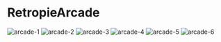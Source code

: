 # RetropieArcade
![arcade-1](https://lh3.googleusercontent.com/FJzNloPHg8CjFBmj6bSoljJAgC_ClkP3Rrb_lriHqnM7kZUBJrSZFJ4o2gVlEeoptCsU0nIrpSubJHsJ5Uc6tjuxoVZ5T5HQ6jv78lgI8fM_CgjDtDnFHuNmr2QgE7DUPwzb5H2Z2hykWNTg7yXj12V6KzB50DMeij9NwjGtvhj16_peGIzdIVV67Zb_qB1V09KpQJDY3VaNlksK8NOWWh21Q8MjG2KppKdw77KI8nRHDNaDRw6Q3z4xy32d1Y-FrK1fatBsnh7_Ps4Cy4-29_vnx4YR94UViMkjJBYj9-56-skwh3RUbz1kHnI50wuFlFCZNQHUGK81w8Hpob1SU2byojYNijy3wy2ywC5i-7TWk8ggCyj8OHOaHTQIl5kdrCZggkh0tV6GWSnP7tq_CsXlxF79PNLXIYxKYhVvrQ5SBbBuRcAQQ5AnhVtt8yzxzB5UnVhuRwvYo3ZNFl1fCHziKYij24UaNiRxcj84MYdCxeKL_aFcPbabDoJs482XAsWy4RmAsL0a7ktmJkUoHF8vgG_kei39FV539yy2DBM-hz7LWd-Y_h00OAgSU-IxKt0fCUC5yuLfivzo_jRAIgSUmzSVw1rTIGYL5ZZTlyl4mmXluPfSrn7Nxhn_VnJ_4nbtj5-QsV-7HG0RwjIJpz_vR-1_xqZueUa1bIvMCLHJbmol8umLiFWNGOuvcSm8LtqJWDhDaJA1Ffz-LknOrRw7=w641-h854-no)
![arcade-2](https://lh3.googleusercontent.com/2DsBowynClMIhrOCRW17_fZeBYNxZXjXmfKOFdDJiumPzYkP2QODuNmOrI79hDNF194n7L3BonsGDyD6R09KuIsSQyMfCfnU1E58-SY-idJ04gQ1n3g6AJPSKbgcx_QKE4rS91-zcTX3E9kezzudVdss7WvwSQn0jPdonnBj5pJrfByBKTO-RuBEmSADsZ9Cpy9Jqiur7OltPF1ouHaQ-61ibhB5IAncuFSMxNjdwFoPh7eTRM3XGyQDWgk2-sF5_CKbjWM5l6IEmKnn6yPDm9BlYP9vfXqFHRzVBooc35b3yU1tC-c2_bS8eXhF8XLFiSMnfpWtraC7cV3B_KK04oYTUIpzMQnb0ozexpsyWs8AGam50b3VmN2PXZjAQuKvF9_xKDpF1YgcjsbcOBK0qphCw8ONdRki_Tkt68kus9oXQWn6Y9WxXy53QRLp7JAvVyBOhdJ8LWpIiIBd2dvH1oOhRkgqlUz3wj6Ti2KfTpMcarr3nNK5DOS4eVQW-BhWF9-zoFRTYOQgJEsmaDJw2CVgMzk0suMp2h3HV5Ow1bAmELczSHKZs7NzSCxCxY_VbZlYUIuzDifjs6TH-TAvrxB1mg7NZ3EaJPtnxLT6v0Bu9Wri3I-vrBhalz-ZCF2dePmc1pMhJVmGurn-DBF5UhMmMu8yqr6KeVXnr8uho_BnBi9rtu1nSVRxevx61SjScGXGOScRWbJGKpWMNbpOB_JI=w1139-h854-no)
![arcade-3](https://lh3.googleusercontent.com/vFlRA0UvHm5syId3_C0ZU3j5RvLD-bUNcnOmWuIU2Em0_vFkhaCugriOFUnvQJ2a2T-vbIFTMYZ6ekFERkjhFNSTk-edeeMkJic6oVLDEY-gPP2lOxBvIcFZlJdMqj8_quUxQ-zuSBP-MvSt7rizwavO1ffgWzr4IFEmrOa8MLAGf-OY3aMgAHf3hhmlnyuVDzZbkK8vDQYH4kLSNIJV3M6YBYHbs4mw5oInUtqKprmr0sYXfYtjUcnIGN_35ZYyoBG35QZM_HM6gc2yQ9BE5657NNg4IgQFdvGtEkGwxwdL9aUmHS1lnvi5vZzFiM5DnpGD5B8a4uBlSnPnlogRleOxW6KNO5pQyUxrNEHKLX3fBTU6yEycCWPJQv1uHfIxhA3t_guznbUE-7TkyUrNpRMf3uWKFcjRg2UzKI7guYJgqnC3sweWKnmu9SKdGW46WoOGJbVSweBHaYCrJmfCDixXwYSl7Hes8-BVioyVindc-UHkjBVSzEnBDrbM7N7NVySFd4s4gtOYVPFmp_l_SI_D3vjCtvlSnkHknRUdIS0egOcw5VW0cRK232agxSCWfL115_n5vrsk3XTtNNVaeOlGFVufIvQSSt9Y_GwO8MIJcn1S3SkC7v_YHkxQAci4bZ_exsE-tSMBbAfjTMNhZ2HIgR-sncK2zuWLQWRBINnxseL0IHlVz_IQpWXfQdgdCypbCFT3a78uezXqenxyCEyG=w1139-h854-no)
![arcade-4](https://lh3.googleusercontent.com/X3RI--GlCZejeJ83JwqXUsdpMM3Tb-dA9CZtLy8XvBilQmoluj5WOQzYL7uRCFIPGUxtRa8rOyxM4Btzt3e6Rd8SWIvJswt65tHe5xEWF64BtcewTnyCKcpMlsBqwtFOI6vbvhimi3iOOSeO-acvh7jQTAI7rGHcN87PzJELGHcXgH5GDq4Wg_M6jerbthF3-w8DzEPhTet5YaAnNpjyNN6CkFyNGvQR9OnpFsXdKVVtdaHHvoCjePM4wFTTanF0V4431ZjRkOz5eLrbhN1HlWDXXjBKfZvlQqEacsH-iL_cKkDIN0qNc_D3ZoR3h19GQMyZ8eOpJr7p299-mXmIKRZLrm-DLfDeYC2-7KtqId3S7LEbAxlNFH4ortEmqbDu_qilpJpEWtEY7mpa_4thy3oge_GOTpfERfBdTVGPmNtsZ7WkTDzEKuvEkudRV8Xk60LGOt9ohT0bSMJIChG4aFE8N_6amVKc_rkKdsOvlWF4m_DooVI-MCLho-DCDOV-NHW-Qcsxe88SStJkjFb2jJXeWsSzPePYcXCd2gTlGswjMRVVcjQ7Jj3qmbrHSvvy1RfRy2vqyPaNjLvKcVUZvS3wZUOfBQ1I2FCSNs_1IB61qvVo9oZ66Nleytx8ClFjYo7d511ZfFJAV84e4LhqtPX2gbOrljA=w1139-h854-no)
![arcade-5](https://lh3.googleusercontent.com/xRY8fFVVSmXvDd0iVJ7PglecbMKiqTD_PCFM8u4oC5fvMKcd2DJmdLmT_bnhBi0RUFIjSpDzoMvlDC21oZ9qgGGNfauWMKA3iQv9OikkazIYQNmp3LQf5SsPMPsgSGDGP_lsv1zAC0_drkIiTYMYNck_Q0YxFdZFSmcMKUtHiHh8X-DCg13obzatANyjWArQOFM2JPrtpWuFxGIOMLU3XW4ShG720llZJriOwV0dkBywM4HhO1IIhT4aMCKycC4UlNnjITFE8fR19kQRny-iL2BQ_hJMGXApUKatz2dxBv17tyEPsTyx4sGSxluS6p7ShiH4JJZJkONPmIFTg2M8MISszIYvzn2c-umbdz4vIkJ-Ts_NtHIAR5XRfZ0tuVkL2C38X4SBecnfmNoZIdKyIYRjnlPv_vEC0BwzUEKFg0BePaIz8tnTBeX9xScwUDi7bgvvyulTBUlQkhXnCKXWaloOdomSVr8rhRaDNnwCvLZ8AeI620E7G43Cvq7hzBio1yIcmpxqOGFCJs-h7sQsfypOE-r1E7w_yV-5qiN8mfJzczHUSnGhwgZoI_WGeR8BiYIftQSHlscsGiwYfJ-jnavapKnYKc1mZ33clEjo9vXbBiRelZ1bILHvaX-Pp7VbvBdDdSiAiA2quAqM1wsG3dRjAA6yuIQ=w1139-h854-no)
![arcade-6](https://lh3.googleusercontent.com/348Ku8Ja2VB1e-J8Hf59HiY3vdZu3K6vxC0Em8hfDOEKixY2rwkfDzLA-ajAgTmzbqQFjMbdVKeskeF8Npopzm8HLBqi-3_iTYY_j130jLkoj5qGtzwegAbM1s2-eQzfa0M3TGv1fW_ArWGn6oKekxafyDipttZuXGNlZiV6HLkIbSaexqNHe2eVfJxHACWv3O2MegFnUx4KJd3hRKU1uatYijA6B4xNtHySBWCTbvCoBFMRtEA-ZcKq9TZ63GRB_j6Y_a6IlcLv5RNWQoo1hpUaW8IdXBshWYrj69-Y_o60nm5rKDY8WGB4bA2yHVZgfrHqIHTcpvBmUFVIbyCWIQfRCROSTh0iFosC_CFQVL_Eigpg3I2dkyACBea-CBabVbG4pI0hEZPZxcteu2TtFdX0iTD6sMe2HdyM_wmG71VhdDRZVBCAgnT-OMD5M6IpcRlAW6ZGiLnM3yIagAyBpokMEE5V7k7PDOiJioQMJ4pAsc5iGtiEY6nZLuO9TK3H5pALuUHf4VPVBTzsE9aKWuNj_0THJUDmaaVJLUULjcaKOKv1Vm7Z7SdhjDj9xfCFuglsmu3HIzykLo3JcBggQHG05W9IMQJFmdnvsu5LS2avfxaOGkBPby3j8nBAk9OtJP6W4veta9kDsqtYOG7Z165ZS8vFFvw=w1139-h854-no)
